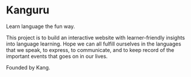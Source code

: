 # Kanguru
Learn language the fun way.

This project is to build an interactive website with learner-friendly insights into language learning.
Hope we can all fulfill ourselves in the languages that we speak, to express, to communicate, and to keep record of the important events that goes on in our lives. 

Founded by Kang.
